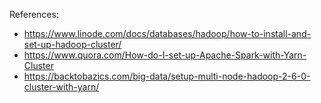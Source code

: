 


References:

- https://www.linode.com/docs/databases/hadoop/how-to-install-and-set-up-hadoop-cluster/
- https://www.quora.com/How-do-I-set-up-Apache-Spark-with-Yarn-Cluster
- https://backtobazics.com/big-data/setup-multi-node-hadoop-2-6-0-cluster-with-yarn/
